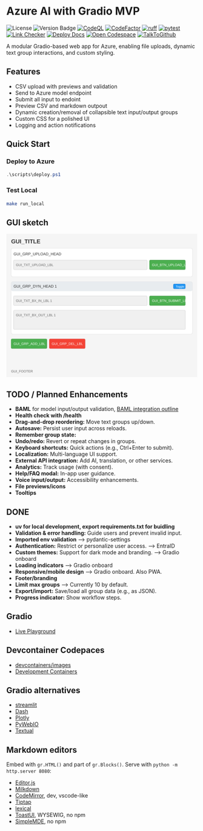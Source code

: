 # Azure AI with Gradio MVP

![License](https://img.shields.io/badge/license-BSD3Clause-green.svg)
![Version Badge](https://img.shields.io/badge/version-0.0.0-magenta.svg)
[![CodeQL](https://github.com/qte77/Chat-MVP-Gradio/actions/workflows/codeql.yaml/badge.svg)](https://github.com/qte77/Chat-MVP-Gradio/actions/workflows/codeql.yaml)
[![CodeFactor](https://www.codefactor.io/repository/github/qte77/chat-mvp-gradio/badge)](https://www.codefactor.io/repository/github/qte77/chat-mvp-gradio)
[![ruff](https://github.com/qte77/chat-mvp-gradio/actions/workflows/ruff.yaml/badge.svg)](https://github.com/qte77/chat-mvp-gradio/actions/workflows/ruff.yaml)
[![pytest](https://github.com/qte77/chat-mvp-gradio/actions/workflows/pytest.yaml/badge.svg)](https://github.com/qte77/chat-mvp-gradio/actions/workflows/pytest.yaml)
[![Link Checker](https://github.com/qte77/chat-mvp-gradio/actions/workflows/links-fail-fast.yaml/badge.svg)](https://github.com/qte77/chat-mvp-gradio/actions/workflows/links-fail-fast.yaml)
[![Deploy Docs](https://github.com/qte77/chat-mvp-gradio/actions/workflows/generate-deploy-mkdocs-ghpages.yaml/badge.svg)](https://github.com/qte77/chat-mvp-gradio/actions/workflows/generate-deploy-mkdocs-ghpages.yaml)
[![Open Codespace](https://img.shields.io/badge/Open%20Codespace-blue?logo=visualstudiocode&logoColor=white)](https://github.com/codespaces/new?repo=qte77/Chat-MVP-Gradio)
[![TalkToGithub](https://img.shields.io/badge/TalkToGithub-696fe9.svg)](https://talktogithub.com/qte77/Chat-MVP-Gradio)

A modular Gradio-based web app for Azure, enabling file uploads, dynamic text group interactions, and custom styling.

## Features

- CSV upload with previews and validation
- Send to Azure model endpoint
- Submit all input to endoint
- Preview CSV and markdown outpout
- Dynamic creation/removal of collapsible text input/output groups
- Custom CSS for a polished UI
- Logging and action notifications

## Quick Start

### Deploy to Azure

```powershell
.\scripts\deploy.ps1
```

### Test Local

```sh
make run_local
```

## GUI sketch

![gui.svg](./assets/gui.svg)

## TODO / Planned Enhancements

- **BAML** for model input/output validation, [BAML integration outline](./assets/baml_integration.md)
- **Health check with /health**
- **Drag-and-drop reordering:** Move text groups up/down.
- **Autosave:** Persist user input across reloads.
- **Remember group state:**
- **Undo/redo:** Revert or repeat changes in groups.
- **Keyboard shortcuts:** Quick actions (e.g., Ctrl+Enter to submit).
- **Localization:** Multi-language UI support.
- **External API integration:** Add AI, translation, or other services.
- **Analytics:** Track usage (with consent).
- **Help/FAQ modal:** In-app user guidance.
- **Voice input/output:** Accessibility enhancements.
- **File previews/icons**
- **Tooltips**

## DONE

- **uv for local development, export requirements.txt for buidling**
- **Validation & error handling:** Guide users and prevent invalid input.
- **Imported env validation** --> pydantic-settings
- **Authentication:** Restrict or personalize user access. --> EntraID
- **Custom themes:** Support for dark mode and branding. --> Gradio onboard
- **Loading indicators** --> Gradio onboard
- **Responsive/mobile design** --> Gradio onboard. Also PWA.
- **Footer/branding**
- **Limit max groups** --> Currently 10 by default.
- **Export/import:** Save/load all group data (e.g., as JSON).
- **Progress indicator:** Show workflow steps.

## Gradio

- [Live Playground](https://www.gradio.app/playground)

## Devcontainer Codepaces

- [devcontainers/images](https://github.com/devcontainers/images/tree/main/src)
- [Development Containers](https://containers.dev/)

## Gradio alternatives

- [streamlit](https://streamlit.io)
- [Dash](https://dashui.codescandy.com/)
- [Plotly](https://plotly.com/python/)
- [PyWebIO](https://pywebio.readthedocs.io/)
- [Textual](https://github.com/Textualize/textual)

## Markdown editors

Embed with `gr.HTML()` and part of `gr.Blocks()`. Serve with `python -m http.server 8080`:

- [Editor.js](http://editorjs.io/)
- [Milkdown](https://milkdown.dev/)
- [CodeMirror](https://codemirror.net/6/), dev, vscode-like
- [Tiptap](https://tiptap.dev/)
- [lexical](https://lexical.dev/)
- [ToastUI](https://ui.toast.com/tui-editor), WYSEWIG, no npm
- [SimpleMDE](https://simplemde.com), no npm
